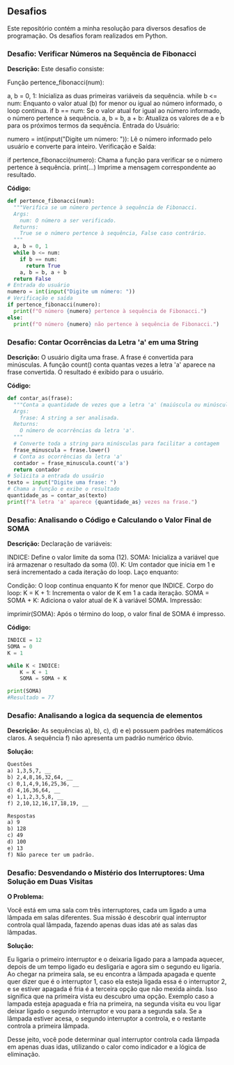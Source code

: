 ## Desafios

Este repositório contém a minha resolução para diversos desafios de programação. Os desafios foram realizados em Python.

### Desafio: Verificar Números na Sequência de Fibonacci

**Descrição:**
Este desafio consiste: 

Função pertence_fibonacci(num):

a, b = 0, 1: Inicializa as duas primeiras variáveis da sequência.
while b <= num: Enquanto o valor atual (b) for menor ou igual ao número informado, o loop continua.
if b == num: Se o valor atual for igual ao número informado, o número pertence à sequência.
a, b = b, a + b: Atualiza os valores de a e b para os próximos termos da sequência.
Entrada do Usuário:

numero = int(input("Digite um número: ")): Lê o número informado pelo usuário e converte para inteiro.
Verificação e Saída:

if pertence_fibonacci(numero): Chama a função para verificar se o número pertence à sequência.
print(...) Imprime a mensagem correspondente ao resultado.

**Código:**
```python
def pertence_fibonacci(num):
  """Verifica se um número pertence à sequência de Fibonacci.
  Args:
    num: O número a ser verificado.
  Returns:
    True se o número pertence à sequência, False caso contrário.
  """
  a, b = 0, 1
  while b <= num:
    if b == num:
      return True
    a, b = b, a + b
  return False
# Entrada do usuário
numero = int(input("Digite um número: "))
# Verificação e saída
if pertence_fibonacci(numero):
  print(f"O número {numero} pertence à sequência de Fibonacci.")
else:
  print(f"O número {numero} não pertence à sequência de Fibonacci.")
```

### Desafio: Contar Ocorrências da Letra 'a' em uma String

**Descrição:**
O usuário digita uma frase.
A frase é convertida para minúsculas.
A função count() conta quantas vezes a letra 'a' aparece na frase convertida.
O resultado é exibido para o usuário.

**Código:**
```python
def contar_as(frase):
  """Conta a quantidade de vezes que a letra 'a' (maiúscula ou minúscula) aparece em uma string.
  Args:
    frase: A string a ser analisada.
  Returns:
    O número de ocorrências da letra 'a'.
  """
  # Converte toda a string para minúsculas para facilitar a contagem
  frase_minuscula = frase.lower()
  # Conta as ocorrências da letra 'a'
  contador = frase_minuscula.count('a')
  return contador
# Solicita a entrada do usuário
texto = input("Digite uma frase: ")
# Chama a função e exibe o resultado
quantidade_as = contar_as(texto)
print(f"A letra 'a' aparece {quantidade_as} vezes na frase.")
```

### Desafio: Analisando o Código e Calculando o Valor Final de SOMA

**Descrição:**
Declaração de variáveis:

INDICE: Define o valor limite da soma (12).
SOMA: Inicializa a variável que irá armazenar o resultado da soma (0).
K: Um contador que inicia em 1 e será incrementado a cada iteração do loop.
Laço enquanto:

Condição: O loop continua enquanto K for menor que INDICE.
Corpo do loop:
K = K + 1: Incrementa o valor de K em 1 a cada iteração.
SOMA = SOMA + K: Adiciona o valor atual de K à variável SOMA.
Impressão:

imprimir(SOMA): Após o término do loop, o valor final de SOMA é impresso.

**Código:**
```python
INDICE = 12
SOMA = 0
K = 1

while K < INDICE:
    K = K + 1
    SOMA = SOMA + K

print(SOMA)
#Resultado = 77
```

### Desafio: Analisando a logica da sequencia de elementos 

**Descrição:**
As sequências a), b), c), d) e e) possuem padrões matemáticos claros. A sequência f) não apresenta um padrão numérico óbvio.

**Solução:**
```txt
Questões
a) 1,3,5,7, __
b) 2,4,8,16,32,64, __
c) 0,1,4,9,16,25,36, __
d) 4,16,36,64, __
e) 1,1,2,3,5,8, __
f) 2,10,12,16,17,18,19, __

Respostas 
a) 9
b) 128
c) 49
d) 100
e) 13
f) Não parece ter um padrão.
```

### Desafio: Desvendando o Mistério dos Interruptores: Uma Solução em Duas Visitas

**O Problema:**

Você está em uma sala com três interruptores, cada um ligado a uma lâmpada em salas diferentes. Sua missão é descobrir qual interruptor controla qual lâmpada, fazendo apenas duas idas até as salas das lâmpadas.

**Solução:**

Eu ligaria o primeiro interruptor e o deixaria ligado para a lampada aquecer, depois de um tempo ligado eu desligaria e agora sim o segundo eu ligaria. Ao chegar na primeira sala, se eu encontra a lâmpada apagada e quente quer dizer que é o interruptor 1, caso ela esteja ligada essa é o interruptor 2, e se estiver apagada é fria é a terceira opção que não mexida ainda. Isso significa que na primeira vista eu descubro uma opção. Exemplo caso a lampada esteja apaguada e fria na primeira, na segunda visita eu vou ligar deixar ligado o segundo interruptor e vou para a segunda sala. Se a lâmpada estiver acesa, o segundo interruptor a controla, e o restante controla a primeira lâmpada.

Desse jeito, você pode determinar qual interruptor controla cada lâmpada em apenas duas idas, utilizando o calor como indicador e a lógica de eliminação.

